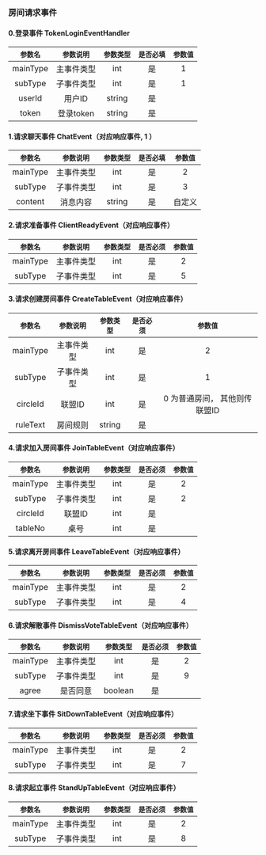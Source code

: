 ### 房间请求事件
#### 0.登录事件 TokenLoginEventHandler
|`参数名`|`参数说明`|`参数类型`|`是否必填`|`参数值`
|:---:|:---:|:---:|:---:|:---:|
|mainType|主事件类型|int|是|1
|subType|子事件类型|int|是|1
|userId|用户ID|string|是|
|token|登录token|string|是|

#### 1.请求聊天事件 ChatEvent（对应响应事件, 1 ）
|`参数名`|`参数说明`|`参数类型`|`是否必填`|`参数值`
|:---:|:---:|:---:|:---:|:---:|
|mainType|主事件类型|int|是|2
|subType|子事件类型|int|是|3
|content|消息内容|string|是|自定义

#### 2.请求准备事件 ClientReadyEvent（对应响应事件）
|`参数名`|`参数说明`|`参数类型`|`是否必须`|`参数值`
|:---:|:---:|:---:|:---:|:---:|
|mainType|主事件类型|int|是|2
|subType|子事件类型|int|是|5

#### 3.请求创建房间事件 CreateTableEvent（对应响应事件）
|`参数名`|`参数说明`|`参数类型`|`是否必须`|`参数值`
|:---:|:---:|:---:|:---:|:---:|
|mainType|主事件类型|int|是|2
|subType|子事件类型|int|是|1
|circleId|联盟ID|int|是| 0 为普通房间， 其他则传联盟ID
|ruleText|房间规则|string|是|

#### 4.请求加入房间事件 JoinTableEvent（对应响应事件）
|`参数名`|`参数说明`|`参数类型`|`是否必须`|`参数值`
|:---:|:---:|:---:|:---:|:---:|
|mainType|主事件类型|int|是|2
|subType|子事件类型|int|是|2
|circleId|联盟ID|int|是|
|tableNo|桌号|int|是|

#### 5.请求离开房间事件 LeaveTableEvent（对应响应事件）
|`参数名`|`参数说明`|`参数类型`|`是否必须`|`参数值`
|:---:|:---:|:---:|:---:|:---:|
|mainType|主事件类型|int|是|2
|subType|子事件类型|int|是|4

#### 6.请求解散事件 DismissVoteTableEvent（对应响应事件）
|`参数名`|`参数说明`|`参数类型`|`是否必须`|`参数值`
|:---:|:---:|:---:|:---:|:---:|
|mainType|主事件类型|int|是|2
|subType|子事件类型|int|是|9
|agree|是否同意|boolean|是|

#### 7.请求坐下事件 SitDownTableEvent（对应响应事件）
|`参数名`|`参数说明`|`参数类型`|`是否必须`|`参数值`
|:---:|:---:|:---:|:---:|:---:|
|mainType|主事件类型|int|是|2
|subType|子事件类型|int|是|7

#### 8.请求起立事件 StandUpTableEvent（对应响应事件）
|`参数名`|`参数说明`|`参数类型`|`是否必须`|`参数值`
|:---:|:---:|:---:|:---:|:---:|
|mainType|主事件类型|int|是|2
|subType|子事件类型|int|是|8




